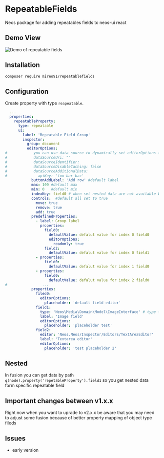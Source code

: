 # RepeatableFields

Neos package for adding repeatables fields to neos-ui react

## Demo View

![Demo of repeatable fields](repeatable.gif)

## Installation

```bash
composer require mireo91/repeatablefields
```

## Configuration

Create property with type `reapeatable`.

```YAML
  ...
  properties:
    repeatableProperty:
      type: repeatable
      ui:
        label: 'Repeatable Field Group'
        inspector:
          group: document
          editorOptions:
#            you can use data source to dynamically set editorOptions (example: {predefinedProperties: [...]})
#            dataSourceUri: ""
#            dataSourceIdentifier:
#            dataSourceDisableCaching: false
#            dataSourceAdditionalData:
#              apiKey: 'foo-bar-baz'
            buttonAddLabel: 'Add row' #default label
            max: 100 #default max
            min: 0   #default min
            indexKey: field0 # when set nested data are not available but you can get data like (.property("repeatableProperty.[value of field0].field1"))
            controls:  #default all set to true
              move: true
              remove: true
              add: true
            predefinedProperties:
              - label: Group label
                properties:
                  field0:
                    defaultValue: defalut value for index 0 field0
                    editorOptions:
                      readonly: true
                  field2:
                    defaultValue: defalut value for index 0 field1
              - properties:
                  field0:
                    defaultValue: defalut value for index 1 field0
              - properties:
                  field0:
                    defaultValue: defalut value for index 2 field0
#                ...
            properties:
              filed0:
                editorOptions:
                  placeholder: 'default field editor'
              field1:
                type: 'Neos\Media\Domain\Model\ImageInterface' # type for property mapper
                label: 'Image field'
                editorOptions:
                  placeholder: 'placeholder test'
              field2:
                editor: 'Neos.Neos/Inspector/Editors/TextAreaEditor'
                label: 'Textarea editor'
                editorOptions:
                  placeholder: 'test placeholder 2'
```

## Nested

In fusion you can get data by path `q(node).property('repetableProperty').field1` so you get nested data form specific repeatable field

## Important changes between v1.x.x

Right now when you want to uprade to v2.x.x be aware that you may need to adjust some fusion because of better property mapping of object type fileds

## Issues

- early version
